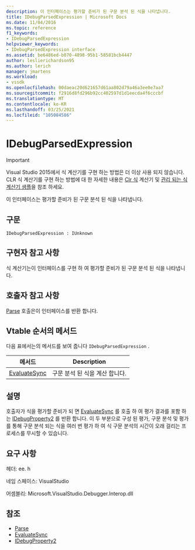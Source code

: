 ```yaml
---
description: 이 인터페이스는 평가할 준비가 된 구문 분석 된 식을 나타냅니다.
title: IDebugParsedExpression | Microsoft Docs
ms.date: 11/04/2016
ms.topic: reference
f1_keywords:
- IDebugParsedExpression
helpviewer_keywords:
- IDebugParsedExpression interface
ms.assetid: be6486ed-b070-4898-95b1-58581bcb4447
author: leslierichardson95
ms.author: lerich
manager: jmartens
ms.workload:
- vssdk
ms.openlocfilehash: 00daeac20d621657d61aa802d79a46a3ee0e7aa7
ms.sourcegitcommit: f2916d8fd296b92cc402597d1d1eecda4f6cccbf
ms.translationtype: MT
ms.contentlocale: ko-KR
ms.lasthandoff: 03/25/2021
ms.locfileid: "105084586"
---
```

# <a name="idebugparsedexpression"></a>IDebugParsedExpression
> [!IMPORTANT]
> Visual Studio 2015에서 식 계산기를 구현 하는 방법은 더 이상 사용 되지 않습니다. CLR 식 계산기를 구현 하는 방법에 대 한 자세한 내용은 [Clr 식](https://github.com/Microsoft/ConcordExtensibilitySamples/wiki/CLR-Expression-Evaluators) 계산기 및 [관리 되는 식 계산기 샘플](https://github.com/Microsoft/ConcordExtensibilitySamples/wiki/Managed-Expression-Evaluator-Sample)을 참조 하세요.

 이 인터페이스는 평가할 준비가 된 구문 분석 된 식을 나타냅니다.

## <a name="syntax"></a>구문

```
IDebugParsedExpression : IUnknown
```

## <a name="notes-for-implementers"></a>구현자 참고 사항
 식 계산기는이 인터페이스를 구현 하 여 평가할 준비가 된 구문 분석 된 식을 나타냅니다.

## <a name="notes-for-callers"></a>호출자 참고 사항
 [Parse](../../../extensibility/debugger/reference/idebugexpressionevaluator-parse.md) 호출은이 인터페이스를 반환 합니다.

## <a name="methods-in-vtable-order"></a>Vtable 순서의 메서드
 다음 표에서는의 메서드를 보여 줍니다 `IDebugParsedExpression` .

|메서드|Description|
|------------|-----------------|
|[EvaluateSync](../../../extensibility/debugger/reference/idebugparsedexpression-evaluatesync.md)|구문 분석 된 식을 계산 합니다.|

## <a name="remarks"></a>설명
 호출자가 식을 평가할 준비가 되 면 [EvaluateSync](../../../extensibility/debugger/reference/idebugparsedexpression-evaluatesync.md) 를 호출 하 여 평가 결과를 포함 하는 [IDebugProperty2](../../../extensibility/debugger/reference/idebugproperty2.md) 를 반환 합니다. 이 두 부분으로 구성 된 평가, 구문 분석 및 평가를 통해 구문 분석 되는 식을 여러 번 평가 하 여 식 구문 분석의 시간이 오래 걸리는 프로세스를 무시할 수 있습니다.

## <a name="requirements"></a>요구 사항
 헤더: ee. h

 네임 스페이스: VisualStudio

 어셈블리: Microsoft.VisualStudio.Debugger.Interop.dll

## <a name="see-also"></a>참조
- [Parse](../../../extensibility/debugger/reference/idebugexpressionevaluator-parse.md)
- [EvaluateSync](../../../extensibility/debugger/reference/idebugparsedexpression-evaluatesync.md)
- [IDebugProperty2](../../../extensibility/debugger/reference/idebugproperty2.md)
